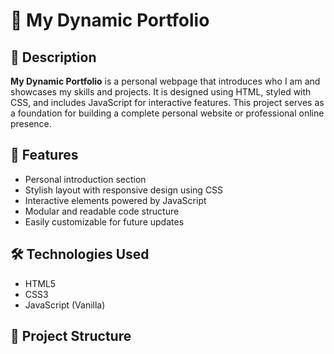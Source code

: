 # 💼 My Dynamic Portfolio

## 📄 Description

**My Dynamic Portfolio** is a personal webpage that introduces who I am and showcases my skills and projects. It is designed using HTML, styled with CSS, and includes JavaScript for interactive features. This project serves as a foundation for building a complete personal website or professional online presence.

## 🚀 Features

- Personal introduction section
- Stylish layout with responsive design using CSS
- Interactive elements powered by JavaScript
- Modular and readable code structure
- Easily customizable for future updates

## 🛠️ Technologies Used

- HTML5
- CSS3
- JavaScript (Vanilla)

## 📁 Project Structure

